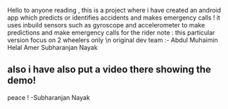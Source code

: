 Hello to anyone reading ,
this is a project where i have created an android app which predicts or identifies accidents and makes emergency calls !
it uses inbuild sensors such as gyroscope and accelerometer to make predictions and make emergency calls for the rider 
note : this particular version focus on 2 wheelers only \n
original dev team :-
Abdul Muhaimin
Helal Amer
Subharanjan Nayak


also i have also put a video there showing the demo!
--------------------
peace !
 -Subharanjan Nayak
